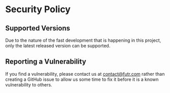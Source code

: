 # Security Policy

## Supported Versions

Due to the nature of the fast development that is happening in this project, only the latest released version can be supported.

## Reporting a Vulnerability

If you find a vulnerability, please contact us at contact@futr.com rather than creating a GitHub issue to allow us some time to fix it before it is a known vulnerability to others.
